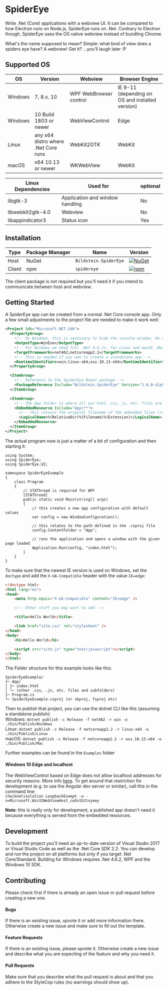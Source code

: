 ﻿# SpiderEye

Write .Net (Core) applications with a webview UI. It can be compared to how Electron runs on Node.js, SpiderEye runs on .Net.
Contrary to Electron though, SpiderEye uses the OS native webview instead of bundling Chrome.

What's the name supposed to mean? Simple: what kind of view does a spiders eye have? A webview! Get it? ...you'll laugh later :P

## Supported OS

| OS | Version | Webview | Browser Engine |
| ----- | ----- | ----- | ----- |
| Windows | 7, 8.x, 10 | WPF WebBrowser control | IE 9-11 (depending on OS and installed version) |
| Windows |  10 Build 1803 or newer | WebViewControl | Edge |
| Linux | any x64 distro where .Net Core runs | WebKit2GTK | WebKit |
| macOS | x64 10.13 or newer  | WKWebView | WebKit |

| Linux Dependencies | Used for | optional |
| ----- | ----- | ----- |
| libgtk-3 | Application and window handling | No |
| libwebkit2gtk-4.0 | Webview | No |
| libappindicator3 | Status icon | Yes |

## Installation

| Type | Package Manager | Name | Version |
| ----- | ----- | ----- | ----- |
| Host | NuGet | `Bildstein.SpiderEye` | [![NuGet](https://img.shields.io/nuget/v/Bildstein.SpiderEye.svg)](https://www.nuget.org/packages/Bildstein.SpiderEye/) |
| Client | npm | `spidereye` | [![npm](https://img.shields.io/npm/v/spidereye.svg)](https://www.npmjs.com/package/spidereye) |

The client package is not required but you'll need it if you intend to communicate between host and webview.

## Getting Started

A SpiderEye app can be created from a normal .Net Core console app. Only a few small adjustments to the project file are needed to make it work well:

```xml
<Project Sdk="Microsoft.NET.Sdk">
  <PropertyGroup>
    <!-- On Windows, this is necessary to hide the console window. On other platforms it falls back to Exe -->
    <OutputType>WinExe</OutputType>
    <!-- For Windows we need full .Net 4.6.2+, for Linux and macOS .Net Core 2.x -->
    <TargetFrameworks>net462;netcoreapp2.2</TargetFrameworks>
    <!-- This is needed if you wan to create a standalone app -->
    <RuntimeIdentifiers>win;linux-x64;osx.10.13-x64</RuntimeIdentifiers>
  </PropertyGroup>

  <ItemGroup>
    <!-- Reference to the SpiderEye NuGet package -->
    <PackageReference Include="Bildstein.SpiderEye" Version="1.0.0-alpha.7" />
  </ItemGroup>

  <ItemGroup>
    <!-- The App folder is where all our html, css, js, etc. files are (change if you use a different folder) -->
    <EmbeddedResource Include="App\**">
      <!-- this retains the original filename of the embedded files (required to located them later) -->
      <LogicalName>%(RelativeDir)%(Filename)%(Extension)</LogicalName>
    </EmbeddedResource>
  </ItemGroup>
</Project>
```

The actual program now is just a matter of a bit of configuration and then starting it:

```c-sharp
using System;
using SpiderEye;
using SpiderEye.UI;

namespace SpiderEyeExample
{
    class Program
    {
        // STAThread is required for WPF
        [STAThread]
        public static void Main(string[] args)
        {
            // this creates a new app configuration with default values
            var config = new WindowConfiguration();

            // this relates to the path defined in the .csproj file
            config.ContentFolder = "App";

            // runs the application and opens a window with the given page loaded
            Application.Run(config, "index.html");
        }
    }
}
```

To make sure that the newest IE version is used on Windows, set the `doctype` and add the `X-UA-Compatible` header with the value `IE=edge`:
```html
<!doctype html>
<html lang="en">
<head>
    <meta http-equiv="X-UA-Compatible" content="IE=edge" />

    <!-- Other stuff you may want to add -->

    <title>Hello World</title>

    <link href="site.css" rel="stylesheet" />
</head>
<body>
    <h1>Hello World</h1>

    <script src="site.js" type="text/javascript"></script>
</body>
</html>
```

The Folder structure for this example looks like this:
```
SpiderEyeExample/
├─ App/
│ ├─ index.html
│ └─ (other .css, .js, etc. files and subfolders)
├─ Program.cs
└─ SpiderEyeExample.csproj (or vbproj, fsproj etc)
```

Then to publish that project, you can use the dotnet CLI like this (assuming a standalone publish):\
Windows: `dotnet publish -c Release -f net462 -r win -o ./bin/Publish/Windows`\
Linux: `dotnet publish -c Release -f netcoreapp2.2 -r linux-x64 -o ./bin/Publish/Linux`\
macOS: `dotnet publish -c Release -f netcoreapp2.2 -r osx.10.13-x64 -o ./bin/Publish/Mac`

Further examples can be found in the `Examples` folder

#### Windows 10 Edge and localhost

The WebViewControl based on Edge does not allow localhost addresses for security reasons. More info [here](https://msdn.microsoft.com/en-us/library/windows/apps/hh780593.aspx).
To get around that restriction for development (e.g. to use the Angular dev server or similar), call this in the command line:\
`checknetisolation LoopbackExempt -a -n=Microsoft.Win32WebViewHost_cw5n1h2txyewy`

**Note**: this is really only for development, a published app doesn't need it because everything is served from the embedded resources.

## Development

To build the project you'll need an up-to-date version of Visual Studio 2017 or Visual Studio Code as well as the .Net Core SDK 2.2.
You can develop and run the project on all platforms but only if you target .Net Core/Standard.
Building for Windows requires .Net 4.6.2, WPF and the Windows 10 SDK.

## Contributing
Please check first if there is already an open issue or pull request before creating a new one.

#### Bugs
If there is an existing issue, upvote it or add more information there.
Otherwise create a new issue and make sure to fill out the template.

#### Feature Requests
If there is an existing issue, please upvote it.
Otherwise create a new issue and describe what you are expecting of the feature and why you need it.

#### Pull Requests
Make sure that you describe what the pull request is about and that you adhere to the StyleCop rules (no warnings should show up).
